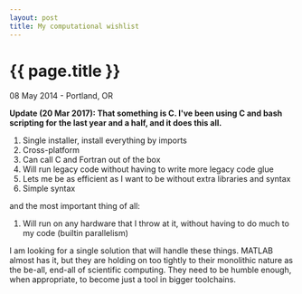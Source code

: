 ```yaml
---
layout: post
title: My computational wishlist
---
```


{{ page.title }}
================

<p class="meta">08 May 2014 - Portland, OR</p>

**Update (20 Mar 2017): That something is C. I've been using C and bash scripting for the last year and a half, and it does this all.**

1. Single installer, install everything by imports
1. Cross-platform
1. Can call C and Fortran out of the box
1. Will run legacy code without having to write more legacy code glue
1. Lets me be as efficient as I want to be without extra libraries and syntax
1. Simple syntax

and the most important thing of all:

1. Will run on any hardware that I throw at it, without having to do much to my code (builtin parallelism)

I am looking for a single solution that will handle these things. MATLAB almost
has it, but they are holding on too tightly to their monolithic nature as the
be-all, end-all of scientific computing.  They need to be humble enough, when
appropriate, to become just a tool in bigger toolchains.  
